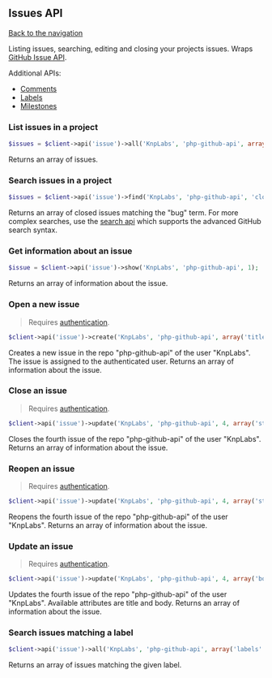 ## Issues API

[Back to the navigation](README.md)

Listing issues, searching, editing and closing your projects issues. Wraps [GitHub Issue API](http://developer.github.com/v3/issues/).

Additional APIs:

* [Comments](issue/comments.md)
* [Labels](issue/labels.md)
* [Milestones](issue/milestones.md)

### List issues in a project

```php
$issues = $client->api('issue')->all('KnpLabs', 'php-github-api', array('state' => 'open'));
```

Returns an array of issues.

### Search issues in a project

```php
$issues = $client->api('issue')->find('KnpLabs', 'php-github-api', 'closed', 'bug');
```

Returns an array of closed issues matching the "bug" term. For more complex searches, use the [search api](search.md) which supports the advanced GitHub search syntax.

### Get information about an issue

```php
$issue = $client->api('issue')->show('KnpLabs', 'php-github-api', 1);
```

Returns an array of information about the issue.

### Open a new issue

> Requires [authentication](security.md).

```php
$client->api('issue')->create('KnpLabs', 'php-github-api', array('title' => 'The issue title', 'body' => 'The issue body'));
```

Creates a new issue in the repo "php-github-api" of the user "KnpLabs". The issue is assigned to the authenticated user. Returns an array of information about the issue.

### Close an issue

> Requires [authentication](security.md).

```php
$client->api('issue')->update('KnpLabs', 'php-github-api', 4, array('state' => 'closed'));
```

Closes the fourth issue of the repo "php-github-api" of the user "KnpLabs". Returns an array of information about the issue.

### Reopen an issue

> Requires [authentication](security.md).

```php
$client->api('issue')->update('KnpLabs', 'php-github-api', 4, array('state' => 'open'));
```

Reopens the fourth issue of the repo "php-github-api" of the user "KnpLabs". Returns an array of information about the issue.

### Update an issue

> Requires [authentication](security.md).

```php
$client->api('issue')->update('KnpLabs', 'php-github-api', 4, array('body' => 'The new issue body'));
```

Updates the fourth issue of the repo "php-github-api" of the user "KnpLabs". Available attributes are title and body. Returns an array of information about the issue.

### Search issues matching a label

```php
$client->api('issue')->all('KnpLabs', 'php-github-api', array('labels' => 'label name'));
```

Returns an array of issues matching the given label.